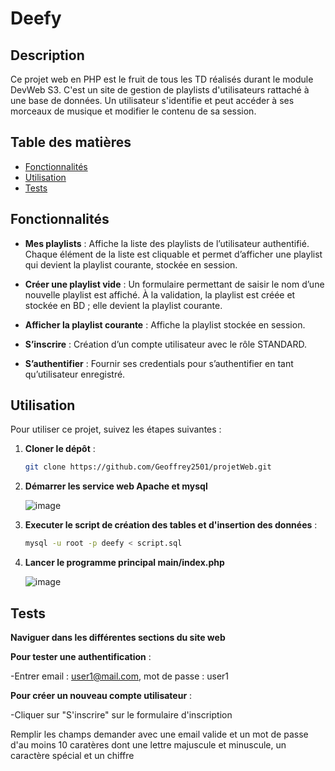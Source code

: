 # Deefy

## Description

Ce projet web en PHP est le fruit de tous les TD réalisés durant le module DevWeb S3. C'est un site de gestion de playlists d'utilisateurs rattaché à une base de données. Un utilisateur s'identifie et peut accéder à ses morceaux de musique et modifier le contenu de sa session.

## Table des matières

- [Fonctionnalités](#fonctionnalités)
- [Utilisation](#utilisation)
- [Tests](#tests)

## Fonctionnalités

- **Mes playlists** : Affiche la liste des playlists de l’utilisateur authentifié. Chaque élément de la liste est cliquable et permet d’afficher une playlist qui devient la playlist courante, stockée en session.

- **Créer une playlist vide** : Un formulaire permettant de saisir le nom d’une nouvelle playlist est affiché. À la validation, la playlist est créée et stockée en BD ; elle devient la playlist courante.

- **Afficher la playlist courante** : Affiche la playlist stockée en session.

- **S’inscrire** : Création d’un compte utilisateur avec le rôle STANDARD.

- **S’authentifier** : Fournir ses credentials pour s’authentifier en tant qu’utilisateur enregistré.

## Utilisation

Pour utiliser ce projet, suivez les étapes suivantes :

1. **Cloner le dépôt** :
   ```bash
   git clone https://github.com/Geoffrey2501/projetWeb.git
   
2. **Démarrer les service web Apache et mysql**

   ![image](https://github.com/user-attachments/assets/c00aeb97-ea2c-4fb2-b077-2e249e79e692)

3. **Executer le script de création des tables et d'insertion des données** :

   ```bash
   mysql -u root -p deefy < script.sql

5. **Lancer le programme principal main/index.php**
   
   ![image](https://github.com/user-attachments/assets/6d132718-8f52-4489-9ca5-aca8fb3458d6)


## Tests 

**Naviguer dans les différentes sections du site web**

**Pour tester une authentification** : 

   -Entrer email : user1@mail.com,
           mot de passe : user1

**Pour créer un nouveau compte utilisateur** :

   -Cliquer sur "S'inscrire" sur le formulaire d'inscription 
   
   Remplir les champs demander avec une email valide 
   et un mot de passe d'au moins 10 caratères dont 
   une lettre majuscule et minuscule, un caractère spécial 
   et un chiffre


 
